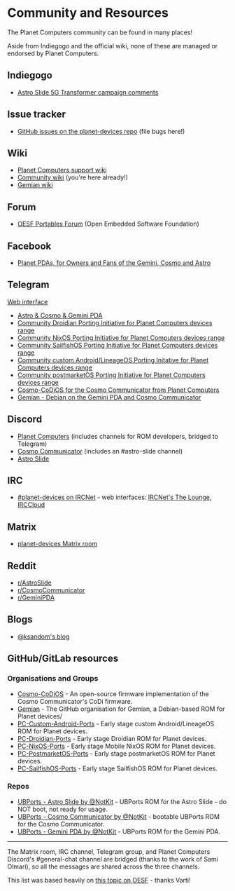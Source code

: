 # Community and Resources

The Planet Computers community can be found in many places!

Aside from Indiegogo and the official wiki, none of these are managed or endorsed by Planet Computers.

## Indiegogo

- [Astro Slide 5G Transformer campaign comments](https://www.indiegogo.com/projects/astro-slide-5g-transformer/x/1458740#/comments)

## Issue tracker

- [GitHub issues on the planet-devices repo](https://github.com/shymega/planet-devices/issues) (file bugs here!)

## Wiki

- [Planet Computers support wiki](https://support.planetcom.co.uk)
- [Community wiki](https://github.com/shymega/planet-devices/wiki) (you're here already!)
- [Gemian wiki](https://github.com/gemian/gemian/wiki)

## Forum

- [OESF Portables Forum](https://www.oesf.org/forum/index.php) (Open Embedded Software Foundation)

## Facebook

- [Planet PDAs, for Owners and Fans of the Gemini, Cosmo and Astro](https://www.facebook.com/groups/1774620199505688)

## Telegram

[Web interface](https://web.telegram.org)

- [Astro & Cosmo & Gemini PDA](https://t.me/+Uarhx92xsF-E5VoJ)
- [Community Droidian Porting Initiative for Planet Computers devices range](https://t.me/+T0kkXcz-ZOMxYzY0)
- [Community NixOS Porting Initiative for Planet Computers devices range](https://t.me/+DKOAudJVbfo4ZGQ0)
- [Community SailfishOS Porting Initiative for Planet Computers devices range](https://t.me/+u5YQf6N2LwYxNTFk)
- [Community custom Android/LineageOS Porting Initative for Planet Computers devices range](https://t.me/+iVT6lHeemR1hNzVk)
- [Community postmarketOS Porting Initiative for Planet Computers devices range](https://t.me/+UBbp0KcUVCA2OTk0)
- [Cosmo-CoDiOS for the Cosmo Communicator from Planet Computers](https://t.me/+Ylyv1ufCv8o3OWE0)
- [Gemian - Debian on the Gemini PDA and Cosmo Communicator](https://t.me/+hVqHVEEpzxYxZDRk)

## Discord

- [Planet Computers](https://discord.gg/nPRXPk5thX) (includes channels for ROM developers, bridged to Telegram)
- [Cosmo Communicator](https://discord.gg/XAKh4U2) (includes an #astro-slide channel)
- [Astro Slide](https://discord.gg/fwp9Cn2KMZ)

## IRC

- [#planet-devices on IRCNet](irc://ircnet.net/#planet-devices) - web interfaces: [IRCNet's The Lounge](https://ircnet.chat), [IRCCloud](https://www.irccloud.com/irc/ircnet/channel/planet-devices)


## Matrix

- [planet-devices Matrix room](https://matrix.to/#/#planet-devices:hacklab.fi)

## Reddit

- [r/AstroSlide](https://www.reddit.com/r/AstroSlide/)
- [r/CosmoCommunicator](https://www.reddit.com/r/CosmoCommunicator/)
- [r/GeminiPDA](https://www.reddit.com/r/geminipda/)

## Blogs

- [@ksandom's blog](https://www.randomksandom.com/astro/)

## GitHub/GitLab resources

### Organisations and Groups

- [Cosmo-CoDiOS](https://github.com/Cosmo-CoDiOS) - An open-source firmware implementation of the Cosmo Communicator's CoDi firmware.
- [Gemian](https://github.com/gemian) - The GitHub organisation for Gemian, a Debian-based ROM for Planet devices/
- [PC-Custom-Android-Ports](https://github.com/PC-Custom-Android-Ports) - Early stage custom Android/LineageOS ROM for Planet devices.
- [PC-Droidian-Ports](https://github.com/PC-Droidian-Ports) - Early stage Droidian ROM for Planet devices.
- [PC-NixOS-Ports](https://github.com/PC-NixOS-Ports) - Early stage Mobile NixOS ROM for Planet devices.
- [PC-PostmarketOS-Ports](https://github.com/PC-PostmarketOS-Ports) - Early stage postmarketOS ROM for Planet devices.
- [PC-SailfishOS-Ports](https://github.com/PC-SailfishOS-Ports) - Early stage SailfishOS ROM for Planet devices.

### Repos

- [UBPorts - Astro Slide by @NotKit](https://gitlab.com/ubports/porting/community-ports/android11/planet-astroslide/planet-astroslide) - UBPorts ROM for the Astro Slide - do NOT boot, not ready for usage.
- [UBPorts - Cosmo Communicator by @NotKit](https://gitlab.com/ubports/porting/community-ports/android9/planet-cosmocom/planet-cosmocom) - bootable UBPorts ROM for the Cosmo Communicator.
- [UBPorts - Gemini PDA by @NotKit](https://gitlab.com/ubports/porting/community-ports/android9/planet-geminipda/planet-geminipda) - UBPorts ROM for the Gemini PDA.

---

The Matrix room, IRC channel, Telegram group, and Planet Computers Discord's #general-chat channel are bridged (thanks to the work of Sami Olmari), so all the messages are shared across the three channels.

This list was based heavily on [this topic on OESF](https://www.oesf.org/forum/index.php?topic=36334.0) - thanks Varti!
